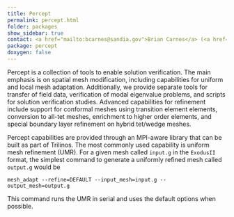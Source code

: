 ```yaml
---
title: Percept
permalink: percept.html
folder: packages
show_sidebar: true
contact: <a href="mailto:bcarnes@sandia.gov">Brian Carnes</a> (<a href="https://github.com/bricar">@bricar</a>), <a href="https://github.com/orgs/trilinos/teams/percept">@percept</a>
package: percept
doxygen: false
---
```


Percept is a collection of tools to enable solution verification. The main emphasis is on spatial mesh modification,
including capabilities for uniform and local mesh adaptation. Additionally, we provide separate tools for transfer of field data,
verification of modal eigenvalue problems, and scripts for solution verification studies. Advanced capabilities for
refinement include support for conformal meshes using transition element elements, conversion to all-tet meshes,
enrichment to higher order elements, and special boundary layer refinement on hybrid tet/wedge meshes.

Percept capabilities are provided through an MPI-aware library that can be built as part of Trilinos.
The most commonly used capability is uniform mesh refinement (UMR).
For a given mesh called <code>input.g</code> in the <code>ExodusII</code> format, the simplest command to generate a uniformly refined mesh
called <code>output.g</code> would be

    mesh_adapt --refine=DEFAULT --input_mesh=input.g --output_mesh=output.g

This command runs the UMR in serial and uses the default options when possible.

